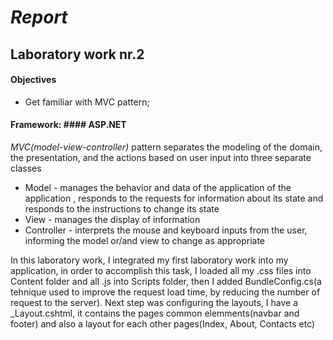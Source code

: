 # *Report*
## Laboratory work nr.2

#### Objectives ####
* Get familiar with MVC pattern;
#### Framework: #### ASP.NET

*MVC(model-view-controller)* pattern separates the modeling of the domain, the presentation, and the actions based on user input into three separate classes
* Model - manages the behavior and data of the application of the application , responds to the requests for information about its state 
and responds to the instructions to change its state
* View - manages the display of information 
* Controller - interprets the mouse and keyboard inputs from the user, informing the model or/and view to change as appropriate

In this laboratory work, I integrated my first laboratory work into my application, in order to accomplish this task, I loaded all my .css 
files into Content folder and all .js into Scripts folder, then I added BundleConfig.cs(a tehnique used to improve the request load time, by reducing the number of request to the server). Next step was configuring the layouts, I have a _Layout.cshtml,
it contains the pages common elemments(navbar and footer) and also a layout for each other pages(Index, About, Contacts etc)
